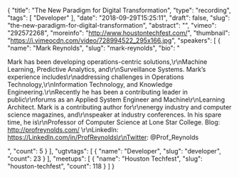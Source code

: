 {
  "title": "The New Paradigm for Digital Transformation",
  "type": "recording",
  "tags": [
    "Developer"
  ],
  "date": "2018-09-29T15:25:11",
  "draft": false,
  "slug": "the-new-paradigm-for-digital-transformation",
  "abstract": "",
  "vimeo": "292572268",
  "moreinfo": "http://www.houstontechfest.com/",
  "thumbnail": "https://i.vimeocdn.com/video/728994522_295x166.jpg",
  "speakers": [
    {
      "name": "Mark Reynolds",
      "slug": "mark-reynolds",
      "bio": "<p>Mark has been developing operations-centric solutions,\r\nMachine Learning, Predictive Analytics, and\r\nSurveillance Systems. Mark’s experience includes\r\naddressing challenges in Operations Technology,\r\nInformation Technology, and Knowledge Engineering.\r\nRecently he has been a contributing leader in public\r\nforums as an Applied System Engineer and Machine\r\nLearning Architect. Mark is a contributing author for\r\nenergy industry and computer science magazines, and\r\nspeaker at industry conferences. In his spare time, he is\r\nProfessor of Computer Science at Lone Star College. Blog: http://profreynolds.com/ \r\nLinkedIn: https://LinkedIn.com/in/ProfReynolds\r\nTwitter: @Prof_Reynolds</p>",
      "count": 5
    }
  ],
  "ugtvtags": [
    {
      "name": "Developer",
      "slug": "developer",
      "count": 23
    }
  ],
  "meetups": [
    {
      "name": "Houston Techfest",
      "slug": "houston-techfest",
      "count": 118
    }
  ]
}